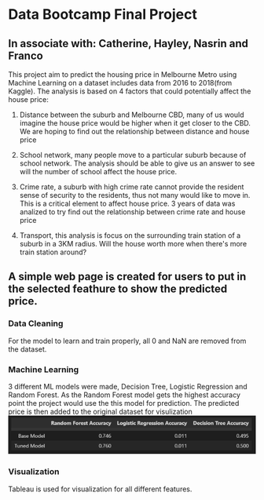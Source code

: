 # Data Bootcamp Final Project
## In associate with: Catherine, Hayley, Nasrin and Franco

This project aim to predict the housing price in Melbourne Metro using Machine Learning on a dataset includes data from 2016 to 2018(from Kaggle).
The analysis is based on 4 factors that could potentially affect the house price:

1. Distance between the suburb and Melbourne CBD, many of us would imagine the house price would be higher when it get closer to the CBD. We are hoping to find out the relationship between distance and house price

2. School network, many people move to a particular suburb because of school network. The analysis should be able to give us an answer to see will the number of school affect the house price.

3. Crime rate, a suburb with high crime rate cannot provide the resident sense of security to the residents, thus not many would like to move in. This is a critical element to affect house price. 3 years of data was analized to try find out the relationship between crime rate and house price

4. Transport, this analysis is focus on the surrounding train station of a suburb in a 3KM radius. Will the house worth more when there's more train station around?

## A simple web page is created for users to put in the selected feathure to show the predicted price.

### Data Cleaning
For the model to learn and train properly, all 0 and NaN are removed from the dataset.

### Machine Learning
3 different ML models were made, Decision Tree, Logistic Regression and Random Forest. As the Random Forest model gets the highest accuracy point the project would use the this model for prediction. The predicted price is then added to the original dataset for visulization
![comparison image](images/comparison.png)

### Visualization
Tableau is used for visualization for all different features.